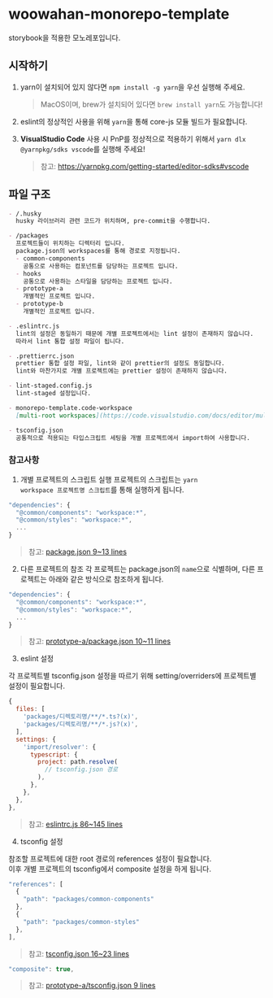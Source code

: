 # woowahan-monorepo-template

storybook을 적용한 모노레포입니다.  
## 시작하기

1. yarn이 설치되어 있지 않다면 <code>npm install -g yarn</code>을 우선 실행해 주세요. 
   > MacOS이며, brew가 설치되어 있다면 <code>brew install yarn</code>도 가능합니다!

2. eslint의 정상적인 사용을 위해 <code>yarn</code>을 통해 core-js 모듈 빌드가 필요합니다.

3. **VisualStudio Code** 사용 시 PnP를 정상적으로 적용하기 위해서 <code>yarn dlx @yarnpkg/sdks vscode</code>를 실행해 주세요!  
   > 참고: <https://yarnpkg.com/getting-started/editor-sdks#vscode>
## 파일 구조

```markdown
- /.husky
  husky 라이브러리 관련 코드가 위치하며, pre-commit을 수행합니다.

- /packages
  프로젝트들이 위치하는 디렉터리 입니다.
  package.json의 workspaces를 통해 경로로 지정됩니다.
  - common-components
    공통으로 사용하는 컴포넌트를 담당하는 프로젝트 입니다.
  - hooks
    공통으로 사용하는 스타일을 담당하는 프로젝트 입니다.
  - prototype-a
    개별적인 프로젝트 입니다.
  - prototype-b
    개별적인 프로젝트 입니다.

- .eslintrc.js
  lint의 설정은 동일하기 때문에 개별 프로젝트에서는 lint 설정이 존재하지 않습니다.  
  따라서 lint 통합 설정 파일이 됩니다.

- .prettierrc.json
  prettier 통합 설정 파일, lint와 같이 prettier의 설정도 동일합니다.  
  lint와 마찬가지로 개별 프로젝트에는 prettier 설정이 존재하지 않습니다.

- lint-staged.config.js
  lint-staged 설정입니다.

- monorepo-template.code-workspace
  [multi-root workspaces](https://code.visualstudio.com/docs/editor/multi-root-workspaces)를 위한 파일입니다.

- tsconfig.json
  공통적으로 적용되는 타입스크립트 세팅을 개별 프로젝트에서 import하여 사용합니다.
```

### 참고사항

1. 개별 프로젝트의 스크립트 실행
프로젝트의 스크립트는 <code>yarn workspace 프로젝트명 스크립트</code>를 통해 실행하게 됩니다.

```js
"dependencies": {
  "@common/components": "workspace:*",
  "@common/styles": "workspace:*",
  ...
}
```
> 참고: [package.json 9~13 lines](/package.json)


2. 다른 프로젝트의 참조
각 프로젝트는 package.json의 <code>name</code>으로 식별하며, 다른 프로젝트는 아래와 같은 방식으로 참조하게 됩니다.

```js
"dependencies": {
  "@common/components": "workspace:*",
  "@common/styles": "workspace:*",
  ...
}
```
> 참고: [prototype-a/package.json 10~11 lines](/packages/prototype-a/package.json)

3. eslint 설정

각 프로젝트별 tsconfig.json 설정을 따르기 위해 setting/overriders에 프로젝트별 설정이 필요합니다.

```js
{
  files: [
    'packages/디렉토리명/**/*.ts?(x)',
    'packages/디렉토리명/**/*.js?(x)',
  ],
  settings: {
    'import/resolver': {
      typescript: {
        project: path.resolve(
          // tsconfig.json 경로
        ),
      },
    },
  },
},
```
> 참고: [eslintrc.js 86~145 lines](/.eslintrc.js)

4. tsconfig 설정

참조할 프로젝트에 대한 root 경로의 references 설정이 필요합니다.  
이후 개별 프로젝트의 tsconfig에서 composite 설정을 하게 됩니다.

```js
"references": [
  {
    "path": "packages/common-components"
  },
  {
    "path": "packages/common-styles"
  },
],
```
> 참고: [tsconfig.json 16~23 lines](/tsconfig.json)

```js
"composite": true,
```
> 참고: [prototype-a/tsconfig.json 9 lines](/packages/prototype-a/tsconfig.json)

